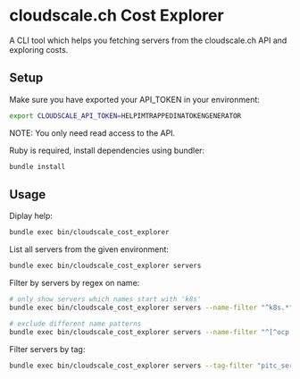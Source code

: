 # cloudscale.ch Cost Explorer

A CLI tool which helps you fetching servers from the cloudscale.ch API and exploring costs.

## Setup

Make sure you have exported your API_TOKEN in your environment:

```sh
export CLOUDSCALE_API_TOKEN=HELPIMTRAPPEDINATOKENGENERATOR
```

NOTE: You only need read access to the API.

Ruby is required, install dependencies using bundler:

```sh
bundle install
```

## Usage

Diplay help:

```sh
bundle exec bin/cloudscale_cost_explorer
```

List all servers from the given environment:

```sh
bundle exec bin/cloudscale_cost_explorer servers
```

Filter by servers by regex on name:

```sh
# only show servers which names start with 'k8s'
bundle exec bin/cloudscale_cost_explorer servers --name-filter "^k8s.*"

# exclude different name patterns
bundle exec bin/cloudscale_cost_explorer servers --name-filter "^[^ocp|^k8s|^rancher|^ocp|^lightning].*"
```

Filter servers by tag:

```sh
bundle exec bin/cloudscale_cost_explorer servers --tag-filter "pitc_service=ocp4"
```
